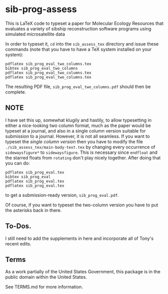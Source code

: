 # sib-prog-assess

This is LaTeX code to typeset a paper for Molecular Ecology Resources
that evaluates a variety of sibship reconstruction software 
programs using simulated microsatellite data

In order to typeset it, `cd` into the `sib_assess_tex` directory and issue these
commands (note that you have to have a TeX system installed on your
system):
```
pdflatex sib_prog_eval_two_columns.tex
bibtex sib_prog_eval_two_columns
pdflatex sib_prog_eval_two_columns.tex
pdflatex sib_prog_eval_two_columns.tex
```
The resulting PDF file, `sib_prog_eval_two_columns.pdf` should then be complete.

## NOTE
I have set this up, somewhat klugily and hastily, to allow typesetting in either
a nice-looking two column format, much as the paper would be typeset at a 
journal, and also in a single column version suitable for submission to a 
journal.  However, it is not all seamless.  If you want to typeset the 
*single column version* then you have to modify the file `./sib_assess_tex/main-body-text.tex`
by changing every occurrence of `sidewaysfigure*` to `sidewaysfigure`.  This is 
necessary since `endfloat` and the starred floats from `rotating` don't play 
nicely together.  After doing that you can do:
```
pdflatex sib_prog_eval.tex
bibtex sib_prog_eval
pdflatex sib_prog_eval.tex
pdflatex sib_prog_eval.tex
```
to get a submission-ready version, `sib_prog_eval.pdf`.

Of course, if you want to typeset the two-column version you have to put the 
asterisks back in there.

## To-Dos.  
I still need to add the supplements in here and incorporate
all of Tony's recent edits.


## Terms 

As a work partially of the United States Government, this package is in the
public domain within the United States. 

See TERMS.md for more information.

